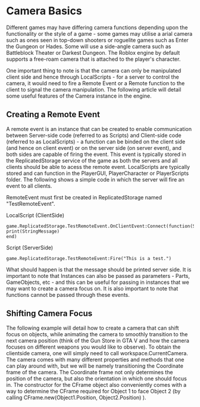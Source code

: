 <h1> Camera Basics</h1>
Different games may have differing camera functions depending upon the functionality or the style of a game - some games may utilise a arial camera such as ones seen in top-down shooters or roguelite games such as Enter the Gungeon or Hades. Some will use a side-angle camera such as Battleblock Theater or Darkest Dungeon. The Roblox engine by default supports a free-roam camera that is attached to the player's character.

One important thing to note is that the camera can only be manipulated client side and hence through LocalScripts - for a server to control the camera, it would need to fire a Remote Event or a Remote function to the client to signal the camera manipulation. The following article will detail some useful features of the Camera instance in the engine.

<h2> Creating a Remote Event</h2>
<p>
A remote event is an instance that can be created to enable communication between Server-side code (referred to as Scripts) and Client-side code (referred to as LocalScripts) - a function can be binded on the client side (and hence on client event) or on the server side (on server event), and both sides are capable of firing the event. This event is typically stored in the ReplicatedStorage service of the game as both the servers and all clients should be able to acess the remote event. LocalScripts are typically stored and can function in the PlayerGUI, PlayerCharacter or PlayerScripts folder. The following shows a simple code in which the server will fire an event to all clients.
</p>

<p>
RemoteEvent must first be created in ReplicatedStorage named "TestRemoteEvent".
</p>

LocalScript (ClientSide)
```
game.ReplicatedStorage.TestRemoteEvent.OnClientEvent:Connect(function(StringMessage)
print(StringMessage)
end)
```

Script (ServerSide)
```
game.ReplicatedStorage.TestRemoteEvent:Fire("This is a test.")
```

What should happen is that the message should be printed server side. It is important to note that Instances can also be passed as parameters - Parts, GameObjects, etc - and this can be useful for passing in instances that we may want to create a camera focus on. It is also important to note that functions cannot be passed through these events.

<h2> Shifting Camera Focus </h2>

The following example will detail how to create a camera that can shift focus on objects, while animating the camera to smoothly transition to the next camera position (think of the Gun Store in GTA V and how the camera focuses on different weapons you would like to observe). To obtain the clientside camera, one will simply need to call workspace.CurrentCamera. The camera comes with many different properties and methods that one can play around with, but we will be namely transitioning the Coordinate frame of the camera. The Coordinate frame not only determines the position of the camera, but also the orientation in which one should focus in. The constructor for the CFrame object also conveniently comes with a way to determine the CFrame required for Object 1 to face Object 2 (by calling CFrame.new(Object1.Position, Object2.Position) ).

